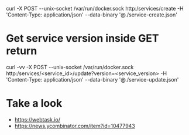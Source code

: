
curl -X POST --unix-socket /var/run/docker.sock http:/services/create -H 'Content-Type: application/json' --data-binary '@./service-create.json'

# Get service version inside GET return
curl -vv -X POST --unix-socket /var/run/docker.sock http:/services/<service_id>/update?version=<service_version> -H 'Content-Type: application/json' --data-binary '@./service-update.json'


# Take a look

* https://webtask.io/
* https://news.ycombinator.com/item?id=10477943
